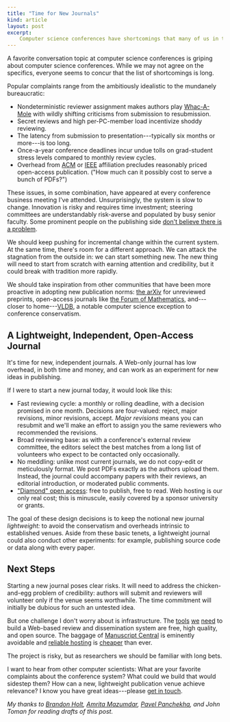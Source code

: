 ```yaml
---
title: "Time for New Journals"
kind: article
layout: post
excerpt:
    Computer science conferences have shortcomings that many of us in the community are motivated to solve. One alternative to reforming conferences incrementally is to start alternative venues. New, lightweight, open-access journals could provide a proving ground for publishing-model ideas. It's a risky prospect, but it's a risk worth taking.
---
```

A favorite conversation topic at computer science conferences is griping about computer science conferences. While we may not agree on the specifics, everyone seems to concur that the list of shortcomings is long.

Popular complaints range from the ambitiously idealistic to the mundanely bureaucratic:

* Nondeterministic reviewer assignment makes authors play [Whac-A-Mole][wam] with wildly shifting criticisms from submission to resubmission.
* Secret reviews and high per-PC-member load incentivize shoddy reviewing.
* The latency from submission to presentation---typically six months or more---is too long.
* Once-a-year conference deadlines incur undue tolls on grad-student stress levels compared to monthly review cycles.
* Overhead from [ACM][] or [IEEE][] affiliation precludes reasonably priced open-access publication. ("How much can it possibly cost to serve a bunch of PDFs?")

[acm]: http://www.acm.org
[ieee]: http://www.ieee.org/index.html
[wam]: http://en.wikipedia.org/wiki/Whac-A-Mole#Colloquial_usage

These issues, in some combination, have appeared at every conference business meeting I've attended. Unsurprisingly, the system is slow to change. Innovation is risky and requires time investment; steering committees are understandably risk-averse and populated by busy senior faculty. Some prominent people on the publishing side [don't believe there is a problem][vardioa].

[vardioa]: http://cacm.acm.org/magazines/2014/8/177025-openism-ipism-fundamentalism-and-pragmatism/fulltext

We should keep pushing for incremental change within the current system. At the same time, there's room for a different approach. We can attack the stagnation from the outside in: we can start something new. The new thing will need to start from scratch with earning attention and credibility, but it could break with tradition more rapidly.

We should take inspiration from other communities that have been more proactive in adopting new publication norms: [the arXiv][arxiv] for unreviewed preprints, open-access journals like [the Forum of Mathematics][forum], and---closer to home---[VLDB][], a notable computer science exception to conference conservatism.

[arxiv]: http://arxiv.org
[forum]: http://journals.cambridge.org/forumofmathematics
[vldb]: http://www.vldb.org

## A Lightweight, Independent, Open-Access Journal

It's time for new, independent journals. A Web-only journal has low overhead, in both time and money, and can work as an experiment for new ideas in publishing.

If I were to start a new journal today, it would look like this:

* Fast reviewing cycle: a monthly or rolling deadline, with a decision promised in one month. Decisions are four-valued: reject, major revisions, minor revisions, accept. *Major revisions* means you can resubmit and we'll make an effort to assign you the same reviewers who recommended the revisions.
* Broad reviewing base: as with a conference's external review committee, the editors select the best matches from a long list of volunteers who expect to be contacted only occasionally.
* No meddling: unlike most current journals, we do not copy-edit or meticulously format. We post PDFs exactly as the authors upload them. Instead, the journal could accompany papers with their reviews, an editorial introduction, or moderated public comments.
* ["Diamond" open access][diamond]: free to publish, free to read. Web hosting is our only real cost; this is minuscule, easily covered by a sponsor university or grants.

[diamond]: https://gowers.wordpress.com/2013/01/16/why-ive-also-joined-the-good-guys/

The goal of these design decisions is to keep the notional new journal *lightweight:* to avoid the conservatism and overheads intrinsic to established venues. Aside from these basic tenets, a lightweight journal could also conduct other experiments: for example, publishing source code or data along with every paper.

## Next Steps

Starting a new journal poses clear risks. It will need to address the chicken-and-egg problem of credibility: authors will submit and reviewers will volunteer only if the venue seems worthwhile. The time commitment will initially be dubious for such an untested idea.

But one challenge I don't worry about is infrastructure. The [tools][github] [we][jekyll] [need][s3] to build a Web-based review and dissemination system are free, high quality, and open source. The baggage of [Manuscript Central][mc] is eminently avoidable and [reliable hosting][s3] is [cheaper][do] than ever.

[github]: https://github.com
[jekyll]: http://jekyllrb.com
[s3]: https://aws.amazon.com/s3/
[mc]: https://mc.manuscriptcentral.com/
[do]: https://www.digitalocean.com

The project is risky, but as researchers we should be familiar with long bets.

I want to hear from other computer scientists: What are your favorite complaints about the conference system? What could we build that would sidestep them? How can a new, lightweight publication venue achieve relevance? I know you have great ideas---please [get in touch][email].

*My thanks to
[Brandon Holt](http://homes.cs.washington.edu/~bholt/),
[Amrita Mazumdar](http://amritamaz.me),
[Pavel Panchekha](http://pavpanchekha.com),
and John Toman
for reading drafts of this post.*

[email]: mailto:asampson@cs.washington.edu
